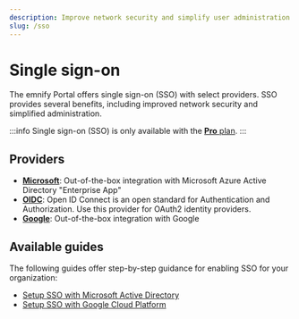 ```yaml
---
description: Improve network security and simplify user administration
slug: /sso
---
```


# Single sign-on

The emnify Portal offers single sign-on (SSO) with select providers.
SSO provides several benefits, including improved network security and simplified administration.

:::info
Single sign-on (SSO) is only available with the [**Pro** plan](https://portal.emnify.com/organisation-settings/subscription).
:::

## Providers

- [**Microsoft**](https://portal.emnify.com/organisation-settings/federation/new/microsoft): Out-of-the-box integration with Microsoft Azure Active Directory "Enterprise App"
- [**OIDC**](https://portal.emnify.com/organisation-settings/federation/new/oidc): Open ID Connect is an open standard for Authentication and Authorization. Use this provider for OAuth2 identity providers.
- [**Google**](https://portal.emnify.com/organisation-settings/federation/new/google): Out-of-the-box integration with Google

## Available guides

The following guides offer step-by-step guidance for enabling SSO for your organization:

- [Setup SSO with Microsoft Active Directory](/sso/microsoft-active-directory)
- [Setup SSO with Google Cloud Platform](/sso/google-cloud-platform)

